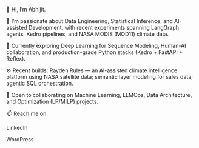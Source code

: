 👋 Hi, I’m Abhijit.

👀 I’m passionate about Data Engineering, Statistical Inference, and AI-assisted Development, with recent experiments spanning LangGraph agents, Kedro pipelines, and NASA MODIS (MOD11) climate data.

🌱 Currently exploring Deep Learning for Sequence Modeling, Human-AI collaboration, and production-grade Python stacks (Kedro + FastAPI + Reflex).

⚙️ Recent builds: Rayden Rules — an AI-assisted climate intelligence platform using NASA satellite data; semantic layer modeling for sales data; agentic SQL orchestration.

💞️ Open to collaborating on Machine Learning, LLMOps, Data Architecture, and Optimization (LP/MILP) projects.

📫 Reach me on:

LinkedIn

WordPress
